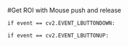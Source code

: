 #Get ROI with Mouse push and release


```if event == cv2.EVENT_LBUTTONDOWN:```


```if event == cv2.EVENT_LBUTTONUP:```